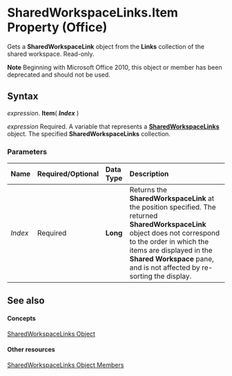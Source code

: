 
# SharedWorkspaceLinks.Item Property (Office)

Gets a  **SharedWorkspaceLink** object from the **Links** collection of the shared workspace. Read-only.


 **Note**  Beginning with Microsoft Office 2010, this object or member has been deprecated and should not be used.


## Syntax

 _expression_. **Item**( **_Index_** )

 _expression_ Required. A variable that represents a **[SharedWorkspaceLinks](b226b376-9d8c-659a-9551-6341bbebed6f.md)** object. The specified **SharedWorkspaceLinks** collection.


### Parameters



|**Name**|**Required/Optional**|**Data Type**|**Description**|
|:-----|:-----|:-----|:-----|
| _Index_|Required|**Long**|Returns the  **SharedWorkspaceLink** at the position specified. The returned **SharedWorkspaceLink** object does not correspond to the order in which the items are displayed in the **Shared Workspace** pane, and is not affected by re-sorting the display.|

## See also


#### Concepts


[SharedWorkspaceLinks Object](b226b376-9d8c-659a-9551-6341bbebed6f.md)
#### Other resources


[SharedWorkspaceLinks Object Members](49c747c3-fcf9-9452-a391-6062666c3205.md)
